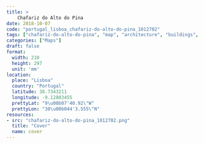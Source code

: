 ```yaml
---
title: > 
    Chafariz do Alto do Pina
date: 2018-10-07
code: "portugal_lisboa_chafariz-do-alto-do-pina_1012702"
tags: ["chafariz-do-alto-do-pina", "map", "architecture", "buildings", "Lisboa", "Portugal"]
categories: ["Maps"]
draft: false
format:
  width: 210
  height: 297
  unit: 'mm'
location:
  place: "Lisboa"
  country: "Portugal"
  latitude: 38.7343211
  longitude: -9.12803455
  prettyLat: "9\u00b07'40.92\"W"
  prettyLon: "38\u00b044'3.555\"N"
resources:
- src: "chafariz-do-alto-do-pina_1012702.png"
  title: "Cover"
  name: cover
---
```

